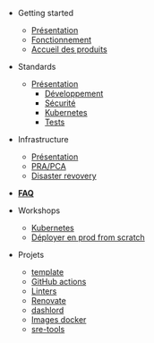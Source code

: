 <!-- docs/_sidebar.md -->

- Getting started

  - [Présentation](README.md)
  - [Fonctionnement](fonctionnement.md)
  - [Accueil des produits](accueil-produits.md)

- Standards

  - [Présentation](standards.md)
    - [Développement](developpement.md)
    - [Sécurité](securite.md)
    - [Kubernetes](kubernetes.md)
    - [Tests](tests.md)

* Infrastructure

  - [Présentation](infrastructure.md)
  - [PRA/PCA](pra.md)
  - [Disaster revovery](disaster-recovery.md)

* [**FAQ**](faq.md)

* Workshops

  - [Kubernetes](workshops/kubernetes/index.md)
  - [Déployer en prod from scratch](workshops/from_scratch_to_production/index.md)

* Projets

  - [template](https://github.com/SocialGouv/template) 
  - [GitHub actions](https://github.com/SocialGouv/actions)
  - [Linters](https://github.com/SocialGouv/linters)
  - [Renovate](https://github.com/SocialGouv/renovate-config)
  - [dashlord](https://dashlord.fabrique.social.gouv.fr)
  - [Images docker](https://github.com/SocialGouv/docker)
  - [sre-tools](https://github.com/SocialGouv/sre-tools)

